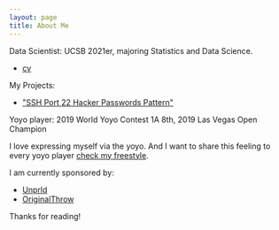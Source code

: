 ```yaml
---
layout: page
title: About Me
---
```

<p class="message">
  Data Scientist: UCSB 2021er, majoring Statistics and Data Science. 
</p>

* [cv](https://44shu.github.io/shuyun/Shuyun%20Tang%20resume%206.6.pdf)


My Projects:
* ["SSH Port 22 Hacker Passwords Pattern"](https://github.com/44Shu/ssh-readme)

<p class="message">
  Yoyo player: 2019 World Yoyo Contest 1A 8th, 2019 Las Vegas Open Champion
</p>

I love expressing myself via the yoyo. And I want to share this feeling to every yoyo player [check my freestyle](https://www.youtube.com/watch?v=3pSrGVuDfRk).

I am currently sponsored by:

* [Unprld](http://www.unprld.com/)
* [OriginalThrow](https://shop.yoyoexpert.com/collections/original-throw)


Thanks for reading!
